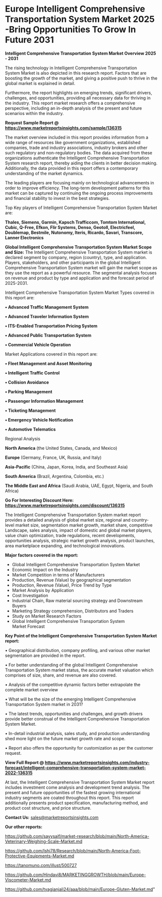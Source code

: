 # Europe Intelligent Comprehensive Transportation System Market 2025 -Bring Opportunities To Grow In Future 2031

<Strong> Intelligent Comprehensive Transportation System Market Overview 2025 - 2031</strong>

The rising technology in Intelligent Comprehensive Transportation System Market is also depicted in this research report. Factors that are boosting the growth of the market, and giving a positive push to thrive in the global market is explained in detail.

Furthermore, the report highlights on emerging trends, significant drivers, challenges, and opportunities, providing all necessary data for thriving in the industry. This report market research offers a comprehensive perspective, including an in-depth analysis of the present and future scenarios within the industry.

<strong>Request Sample Report @ <a href=https://www.marketreportsinsights.com/sample/136315>https://www.marketreportsinsights.com/sample/136315</a></strong>

The market overview included in this report provides information from a wide range of resources like government organizations, established companies, trade and industry associations, industry brokers and other such regulatory and non-regulatory bodies. The data acquired from these organizations authenticate the Intelligent Comprehensive Transportation System research report, thereby aiding the clients in better decision making. Additionally, the data provided in this report offers a contemporary understanding of the market dynamics.

The leading players are focusing mainly on technological advancements in order to improve efficiency. The long-term development patterns for this market can be captured by continuing the ongoing process improvements and financial stability to invest in the best strategies.

Top Key players of Intelligent Comprehensive Transportation System Market are:

<strong>Thales, Siemens, Garmin, Kapsch Trafficcom, Tomtom International, Cubic, Q-Free, Efkon, Flir Systems, Denso, Geotoll, Electricfeel, Doublemap, Bestmile, Nutonomy, Iteris, Ricardo, Savari, Transcore, Lanner Electronics</strong>

<strong><b>Global Intelligent Comprehensive Transportation System Market Scope and Size:</b></strong>
The Intelligent Comprehensive Transportation System market is declared segment by company, region (country), type, and application. Players, stakeholders, and other participants in the global Intelligent Comprehensive Transportation System market will gain the market scope as they use the report as a powerful resource. The segmental analysis focuses on revenue and product by type and application and the forecast period of 2025-2031.

Intelligent Comprehensive Transportation System Market Types covered in this report are:

<strong>• Advanced Traffic Management System

• Advanced Traveler Information System

• ITS-Enabled Transportation Pricing System

• Advanced Public Transportation System

• Commercial Vehicle Operation</strong>

Market Applications covered in this report are:

<strong>• Fleet Management and Asset Monitoring

• Intelligent Traffic Control

• Collision Avoidance

• Parking Management

• Passenger Information Management

• Ticketing Management

• Emergency Vehicle Notification

• Automotive Telematics</strong> 

Regional Analysis

<strong>North America</strong> (the United States, Canada, and Mexico)

<strong>Europe</strong> (Germany, France, UK, Russia, and Italy)

<strong>Asia-Pacific</strong> (China, Japan, Korea, India, and Southeast Asia)

<strong>South America</strong> (Brazil, Argentina, Colombia, etc.)

<strong>The Middle East and Africa</strong> (Saudi Arabia, UAE, Egypt, Nigeria, and South Africa)

<strong>Go For Interesting Discount Here: <a href=https://www.marketreportsinsights.com/discount/136315>https://www.marketreportsinsights.com/discount/136315</a></strong>

The Intelligent Comprehensive Transportation System market report provides a detailed analysis of global market size, regional and country-level market size, segmentation market growth, market share, competitive Landscape, sales analysis, impact of domestic and global market players, value chain optimization, trade regulations, recent developments, opportunities analysis, strategic market growth analysis, product launches, area marketplace expanding, and technological innovations.

<strong><b>Major factors covered in the report:</b></strong>
<ul>
  <li>Global Intelligent Comprehensive Transportation System Market </li>
  <li>Economic Impact on the Industry</li>
  <li>Market Competition in terms of Manufacturers</li>
  <li>Production, Revenue (Value) by geographical segmentation</li>
  <li>Production, Revenue (Value), Price Trend by Type</li>
  <li>Market Analysis by Application</li>
  <li>Cost Investigation</li>
  <li>Industrial Chain, Raw material sourcing strategy and Downstream Buyers</li>
  <li>Marketing Strategy comprehension, Distributors and Traders</li>
  <li>Study on Market Research Factors</li>
  <li>Global Intelligent Comprehensive Transportation System Market Forecast</li>
</ul>

<strong><b>Key Point of the Intelligent Comprehensive Transportation System Market report:</b></strong>

• Geographical distribution, company profiling, and various other market segmentation are provided in the report.

• For better understanding of the global Intelligent Comprehensive Transportation System market status, the accurate market valuation which comprises of size, share, and revenue are also covered.

• Analysis of the competitive dynamic factors better extrapolate the complete market overview

• What will be the size of the emerging Intelligent Comprehensive Transportation System market in 2031?

• The latest trends, opportunities and challenges, and growth drivers provide better construal of the Intelligent Comprehensive Transportation System Market.

• In-detail industrial analysis, sales study, and production understanding shed more light on the future market growth rate and scope.

• Report also offers the opportunity for customization as per the customer request.

<strong><b>View Full Report @ <a href=https://www.marketreportsinsights.com/industry-forecast/intelligent-comprehensive-transportation-system-market-2022-136315>https://www.marketreportsinsights.com/industry-forecast/intelligent-comprehensive-transportation-system-market-2022-136315</a></b></strong>


At last, the Intelligent Comprehensive Transportation System Market report includes investment come analysis and development trend analysis. The present and future opportunities of the fastest growing international industry segments are coated throughout this report. This report additionally presents product specification, manufacturing method, and product cost structure, and price structure.

<strong>Contact Us:</strong>
sales@marketreportsinsights.com

<strong>Our other reports:</strong>

<a href=https://github.com/sayysaif/market-research/blob/main/North-America-Veterinary-Weighing-Scale-Market.md>https://github.com/sayysaif/market-research/blob/main/North-America-Veterinary-Weighing-Scale-Market.md</a>

<a href=https://github.com/Ishi78/Research/blob/main/North-America-Foot-Protective-Equipments-Market.md>https://github.com/Ishi78/Research/blob/main/North-America-Foot-Protective-Equipments-Market.md</a>

<a href=https://tanomuno.com/illust/500727>https://tanomuno.com/illust/500727</a>

<a href=https://github.com/Hindavi8/MARKETINGGROWTH/blob/main/Europe-Viscometer-Market.md>https://github.com/Hindavi8/MARKETINGGROWTH/blob/main/Europe-Viscometer-Market.md</a>

<a href=https://github.com/tyagianjali24/aaa/blob/main/Europe-Gluten-Market.md>https://github.com/tyagianjali24/aaa/blob/main/Europe-Gluten-Market.md</a>"
